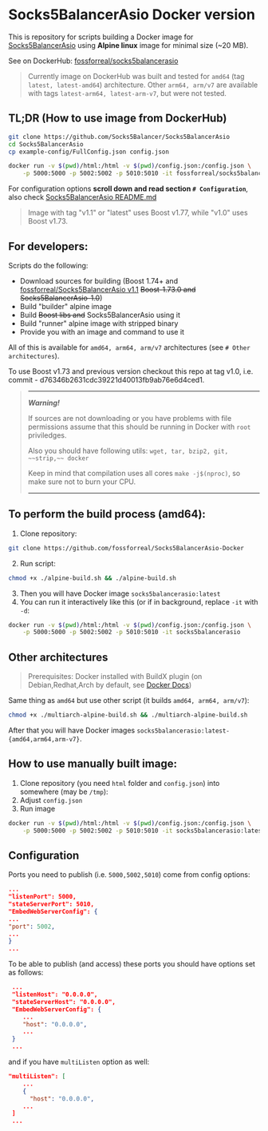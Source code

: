 # Socks5BalancerAsio Docker version

This is repository for scripts building a Docker image for [Socks5BalancerAsio](https://github.com/Socks5Balancer/Socks5BalancerAsio) using **Alpine linux** image for minimal size (~20 MB).

See on DockerHub: [fossforreal/socks5balancerasio](https://hub.docker.com/r/fossforreal/socks5balancerasio/)

> Currently image on DockerHub was built and tested for ```amd64``` (tag ```latest, latest-amd64```) architecture.
> Other ```arm64, arm/v7``` are available with tags ```latest-arm64, latest-arm-v7```, but were not tested.

## TL;DR (How to use image from DockerHub)
```bash
git clone https://github.com/Socks5Balancer/Socks5BalancerAsio
cd Socks5BalancerAsio
cp example-config/FullConfig.json config.json
```
```bash
docker run -v $(pwd)/html:/html -v $(pwd)/config.json:/config.json \
    -p 5000:5000 -p 5002:5002 -p 5010:5010 -it fossforreal/socks5balancerasio:latest
```
For configuration options **scroll down and read section ```# Configuration```**, also check [Socks5BalancerAsio README.md](https://github.com/Socks5Balancer/Socks5BalancerAsio/blob/master/README.md)

> Image with tag "v1.1" or "latest" uses Boost v1.77, while "v1.0" uses Boost v1.73.

## For developers:

Scripts do the following:
 - Download sources for building (Boost 1.74+ and [fossforreal/Socks5BalancerAsio v1.1](https://github.com/fossforreal/Socks5BalancerAsio) ~~Boost-1.73.0 and Socks5BalancerAsio-1.0~~)
 - Build "builder" alpine image
 - Build ~~Boost libs and~~ Socks5BalancerAsio using it
 - Build "runner" alpine image with stripped binary
 - Provide you with an image and command to use it

All of this is available for ```amd64, arm64, arm/v7``` architectures (see ```# Other architectures```).

To use Boost v1.73 and previous version checkout this repo at tag v1.0, i.e. commit - d76346b2631cdc39221d40013fb9ab76e6d4ced1.

> --- 
> ***Warning!***
> 
> If sources are not downloading or you have problems with file permissions
> assume that this should be running in Docker with ```root``` priviledges.
> 
> Also you should have following utils: ```wget, tar, bzip2, git, ~~strip,~~ docker```
>
> Keep in mind that compilation uses all cores ```make -j$(nproc)```, so make sure not to burn your CPU.
>
> ---
 
## To perform the build process (amd64):

 1. Clone repository:
```bash
git clone https://github.com/fossforreal/Socks5BalancerAsio-Docker
```
 2. Run script:
```bash
chmod +x ./alpine-build.sh && ./alpine-build.sh
```
 3. Then you will have Docker image ```socks5balancerasio:latest```
 4. You can run it interactively like this (or if in background, replace ```-it``` with ```-d```:
 ```bash
 docker run -v $(pwd)/html:/html -v $(pwd)/config.json:/config.json \
     -p 5000:5000 -p 5002:5002 -p 5010:5010 -it socks5balancerasio
 ```

## Other architectures

> Prerequisites: Docker installed with BuildX plugin (on Debian,Redhat,Arch by default, see [Docker Docs](https://docs.docker.com/buildx/working-with-buildx/))

Same thing as ```amd64``` but use other script (it builds ```amd64, arm64, arm/v7```):
```bash
chmod +x ./multiarch-alpine-build.sh && ./multiarch-alpine-build.sh
```

After that you will have Docker images ```socks5balancerasio:latest-{amd64,arm64,arm-v7}```.
 
## How to use manually built image:

 1. Clone repository (you need ```html``` folder and ```config.json```) into somewhere (may be ```/tmp```):
 2. Adjust ```config.json```
 3. Run image
```bash
docker run -v $(pwd)/html:/html -v $(pwd)/config.json:/config.json \
    -p 5000:5000 -p 5002:5002 -p 5010:5010 -it socks5balancerasio:latest
```

## Configuration

Ports you need to publish (i.e. ```5000,5002,5010```) come from config options:
```json
...
"listenPort": 5000,
"stateServerPort": 5010,
"EmbedWebServerConfig": {
...
"port": 5002,
...
}
...
```
 
To be able to publish (and access) these ports you should have options set as follows:
```json
 ...
 "listenHost": "0.0.0.0",
 "stateServerHost": "0.0.0.0",
 "EmbedWebServerConfig": {
    ...
    "host": "0.0.0.0",
    ...
 }
 ...
```
and if you have ```multiListen``` option as well:
```json
"multiListen": [
    ...
    {
      "host": "0.0.0.0",
    ...
 ]
 ...

```
